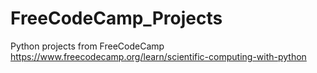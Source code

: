 # FreeCodeCamp_Projects
Python projects from FreeCodeCamp https://www.freecodecamp.org/learn/scientific-computing-with-python
